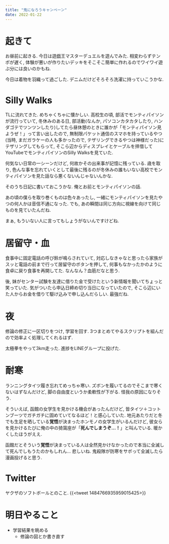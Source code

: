 ```yaml
---
title: "鬼になろうキャンペーン"
date: 2022-01-22
---
```


# 起きて
お昼前に起きる. 今日は遊戯王マスターデュエルを遊んでみた. 相変わらずテンポが遅く, 体験が悪いが作りたいデッキをそこそこ簡単に作れるのでワイワイ遊ぶ分には良いのかもね.

今日は着物を羽織って過ごした. デニムだけどそろそろ洗濯に持っていこうかな.

# Silly Walks
TLに流れてきた. めちゃくちゃに懐かしい. 高校生の頃, 部活でモンティパイソンが流行っていて, 冬休みのある日, 部活動(なんか, パソコンカタカタしたり, ハンダゴテでツンツンしたり)してたら昼休憩のときに誰かが「モンティパイソン見ようぜ！」って言い出したので, 無制限パケット通信のスマホを持っているやつ(当時, まだガラケーの人も多かったので, テザリングできるやつは神様だった)にテザリングしてもらって, そこら辺からディスプレイとケーブルを拝借してYouTubeでモンティパイソンのSilly Walksを見ていた.

何気ない日常の一シーンだけど, 何故かその出来事が記憶に残っている. 歳を取り, 色んな事を忘れていくとして最後に残るのが冬休みの誰もいない高校でモンティパイソンを見た話なら悪くないんじゃないんかな.

そのうち日記に書いておこうかな. 俺とお前とモンティパイソンの話.

あの頃の僕らを取り巻くものは色々あったし, 一緒にモンティパイソンを見たやつの何人かは音信不通になった. でも, あの瞬間は同じ方向に視線を向けて同じものを見ていたんだね.

まぁ, もういない人に言ってもしょうがないんですけどね.

# 居留守・血
食事中に固定電話の呼び鈴が鳴らされていて, 対応しなきゃなと思ったら家族がスッと電話の前まで行って居留守のボタンを押して, 何事もなかったかのように食卓に戻り食事を再開してた. なんなん？血筋だなと思う.

後, 妹がセンター試験を友達に借りた金で受けたという新情報を聞いてちょっと笑っていた. 気がついたら申込日締め切り当日になっていたので, そこら辺にいた人からお金を借りて駆け込みで申し込んだらしい. 最強だね.

# 夜
修論の修正に一区切りをつけ, 学習を回す. 3つまとめてやるスクリプトを組んだので効率よく処理してくれるはず.

太極拳をやって3km走った. 進捗をLINEグループに投げた.

# 耐寒
ランニングタイツ履き忘れてめっちゃ寒い. ズボンを履いてるのでそこまで寒くないはずなんだけど, 脚の自由度というか柔軟性が下がる. 怪我の原因になりそう.

そういえば, 函館の女学生を見かける機会があったんだけど, 皆タイツ＋コットンブーツでガチガチに固めていてなるほど！と感心していた. 地元あたりだと冬でも生足を晒している**覚悟**が決まったホンモノの女学生がいるんだけど, 彼女らを見かけるたびに俺の中の猗窩座が「**死んでしまうぞ...！**」と叫んでいる. 暖かくしたほうがええ.

函館だとそういう**覚悟**が決まっている人は全然見かけなかったので本当に全滅して死んでしもうたのかもしれん... 悲しいね. 鬼殺隊が防寒をサボって全滅したら漫画投げると思う.

# Twitter
ヤクザのソフトボールとのこと.
{{<tweet 1484766935959015425>}}

# 明日やること
- 学習結果を眺める
  - 修論の図とか書き直す
